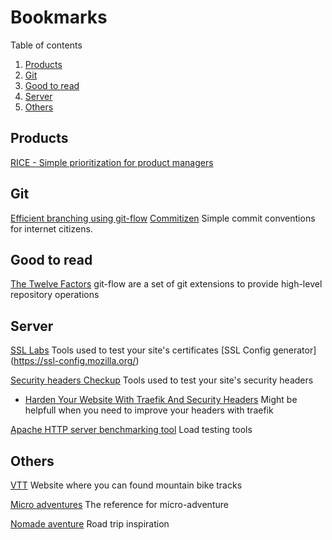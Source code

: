 # Bookmarks

Table of contents

1. [Products](#products)
2. [Git](#Git)
3. [Good to read](#Good-to-read)
4. [Server](#server)
5. [Others](#others)

## Products

[RICE - Simple prioritization for product managers](https://www.intercom.com/blog/rice-simple-prioritization-for-product-managers)

## Git
[Efficient branching using git-flow](https://danielkummer.github.io/git-flow-cheatsheet/)
[Commitizen](http://commitizen.github.io/cz-cli/) Simple commit conventions for internet citizens.

## Good to read

[The Twelve Factors](https://12factor.net/) git-flow are a set of git extensions to provide high-level repository operations

## Server

[SSL Labs](www.ssllabs.com) Tools used to test your site's certificates
[SSL Config generator] (https://ssl-config.mozilla.org/)

[Security headers Checkup](https://securityheaders.com/) Tools used to test your site's security headers
- [Harden Your Website With Traefik And Security Headers](https://levelup.gitconnected.com/harden-your-website-with-traefik-and-security-headers-a595844c4f1b) Might be helpfull when you need to improve your headers with traefik

[Apache HTTP server benchmarking tool](https://httpd.apache.org/docs/2.4/programs/ab.html) Load testing tools

## Others

[VTT](https://sitesvtt.ffc.fr/) Website where you can found mountain bike tracks

[Micro adventures](https://chilowe.com/) The reference for micro-adventure

[Nomade aventure](https://www.nomade-aventure.com/) Road trip inspiration
